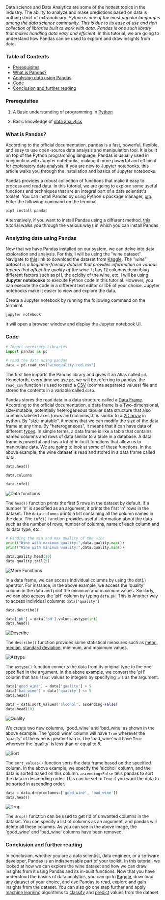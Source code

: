  Data science and Data Analytics are some of the hottest topics in the industry. The ability to analyze and make predictions based on data is nothing short of extraordinary. *Python is one of the most popular languages among the data science community. This is due to its ease of use and rich collection of libraries built to work with data. Pandas is one such library that makes handling data easy and efficient*. In this tutorial, we are going to understand how Pandas can be used to explore and draw insights from data. 

### Table of Contents	 
  
- [Prerequisites](#prerequisites)
- [What is Pandas?](#what-is-pandas)	
- [Analysing data using Pandas](#analyzing-data-using-pandas)	 
- [Code](#code)	
- [Conclusion and further reading](#conclusion-and-further-reading)	 
 
### Prerequisites

1. A Basic understanding of programming in [Python](https://www.section.io/engineering-education/data-structures-python-part-1/)

2. Basic knowledge of [data analytics](https://data-flair.training/blogs/data-analytics-tutorial/)

### What is Pandas?

According to the official documentation, pandas is a fast, powerful, flexible, and easy to use open-source data analysis and manipulation tool. It is built on top of the Python programming language. Pandas is usually used in conjunction with Jupyter notebooks, making it more powerful and efficient for [exploratory data analysis](https://towardsdatascience.com/exploratory-data-analysis-in-python-c9a77dfa39ce). If you are new to Jupyter notebooks, [this](https://www.section.io/engineering-education/introduction-to-jupyter-notebooks/) article walks you through the installation and basics of Jupyter notebooks. 

Pandas provides a robust collection of functions that make it easy to process and read data. In this tutorial, we are going to explore some useful functions and techniques that are an integral part of a data scientist's toolset. You can install Pandas by using Python's package manager, [pip](https://pip.pypa.io/en/stable/). Enter the following command on the terminal:

```bash
pip3 install pandas
```

Alternatively, if you want to install Pandas using a different method, [this](https://pandas.pydata.org/docs/getting_started/install.html) tutorial walks you through the various ways in which you can install Pandas. 

### Analyzing data using Pandas

Now that we have Pandas installed on our system, we can delve into data exploration and analysis. For this, I will be using the "wine dataset". Navigate to [this](https://www.kaggle.com/uciml/red-wine-quality-cortez-et-al-2009) link to download the dataset from [Kaggle](https://www.kaggle.com/). *The "wine" dataset is a beginner-friendly dataset that provides information on various factors that affect the quality of the wine*. It has 12 columns describing different factors such as pH, the acidity of the wine, etc.  I will be using **Jupyter notebooks** to execute Python code in this tutorial. However, you can execute the code in a different text editor or IDE of your choice. Jupyter notebooks make it easier to view and explore the data. 

Create a Jupyter notebook by running the following command on the terminal:

```bash
jupyter notebook
```

It will open a browser window and display the Jupyter notebook UI. 

### Code

```python
# Import necessary Libraries
import pandas as pd 

# read the data using pandas
data = pd.read_csv("winequality-red.csv")
```
The first line imports the Pandas library and gives it an Alias called `pd`. Henceforth, every time we use `pd`, we will be referring to pandas. the `read_csv` function is used to read a [CSV](https://www.howtogeek.com/348960/what-is-a-csv-file-and-how-do-i-open-it/) (comma separated values) file and stored the contents in a variable called `data`.

Pandas stores the read data in a data structure called a [Data Frame](https://pandas.pydata.org/pandas-docs/stable/reference/api/pandas.DataFrame.html). According to the official documentation, a data frame is a Two-dimensional, size-mutable, potentially heterogeneous tabular data structure that also contains labeled axes (rows and columns).It is similar to a [2D array](https://www.tutorialspoint.com/python_data_structure/python_2darray.htm) in python. By "size-mutable", it means that we can modify the size of the data frame at any time. By "heterogeneous", it means that it can have data of different [types](https://www.w3schools.com/python/python_datatypes.asp). In simple terms, a data frame is like a table that contains named columns and rows of data similar to a table in a database. A data frame is powerful and has a lot of in-built functions that allow us to manipulate data. We are going to look at some of these functions. In the above example, the wine dataset is read and stored in a data frame called data. 

```python
data.head()

data.columns

data.info()
```

![Data functions](/engineering-education/data-analytics-using-pandas/first.png)

The `head()` function prints the first 5 rows in the dataset by default. If a number 'n' is specified as an argument, it prints the first 'n' rows in the dataset. 
The `data.columns` prints a list containing all the column names in the data. 
The `info()` function provides useful information about the data such as the number of rows, number of columns, name of each column and its data type, etc. 

```python
# Finding the min and max quality of the wine
print("Wine with maximum quality:",data.quality.max())
print("Wine with minimum wuality:",data.quality.min())

data.quality.head(10)
data.quality.tail(5)
```

![More Functions](/engineering-education/data-analytics-using-pandas/second.png)

In a data frame, we can access individual columns by using the dot(.) operator. For instance, in the above example, we access the 'quality' column in the data and print the minimum and maximum values. Similarly, we can also access the 'pH' column by typing `data.pH`.
 This is Another way to access individual columns: `data['quality']`

```python
data.describe()

data['pH'] = data['pH'].values.astype(int)
data.head()
```

![Describe](/engineering-education/data-analytics-using-pandas/third.png)

The `describe()` function provides some statistical measures such as [mean, median](https://www.khanacademy.org/math/cc-sixth-grade-math/cc-6th-data-statistics/mean-and-median/v/statistics-intro-mean-median-and-mode), [standard deviation](https://www.mathsisfun.com/data/standard-deviation.html), minimum, and maximum values.

![Astype](/engineering-education/data-analytics-using-pandas/fourth.png)

The `astype()` function converts the data from its original type to the one specified in the argument. In the above example, we convert the 'pH' column that has `float` values to integers by specifying `int` as the argument.  

```python
data['good_wine'] = data['quality'] > 5
data['bad_wine'] = data['quality'] <= 5
data.head()

data = data.sort_values('alcohol', ascending=False)
data.head(10)
```

![Quality](/engineering-education/data-analytics-using-pandas/fifth.png)

We create two new columns, 'good_wine' and 'bad_wine' as shown in the above example. The 'good_wine' column will have `True` wherever the 'quality' of the wine is greater than 5. The 'bad_wine' will have `True` wherever the 'quality' is less than or equal to 5. 

![Sort](/engineering-education/data-analytics-using-pandas/sixth.png)

The `sort_values()` function sorts the data frame based on the specified column. In the above example, we specify the 'alcohol' column, and the data is sorted based on this column. `ascending=False` tells pandas to sort the data in descending order. This can be set to `True` if you want the data to be sorted in ascending order.

```python
data = data.drop(columns=['good_wine', 'bad_wine'])
data.head()
```

![Drop](/engineering-education/data-analytics-using-pandas/seventh.png)

The `drop()` function can be used to get rid of unwanted columns in the dataset. You can specify a list of columns as an argument, and pandas will delete all these columns. As you can see in the above image, the 'good_wine' and 'bad_wine' columns have been removed. 

### Conclusion and further reading

In conclusion, whether you are a data scientist, data engineer, or a software developer, Pandas is an indispensable part of your toolkit. In this tutorial, we looked at how we can explore the wine dataset and how we can draw insights from it using Pandas and its in-built functions. Now that you have understood the basics of data analytics, you can go to [Kaggle](https://www.kaggle.com/), download any dataset of your choice, and use Pandas to read, explore and gain insights from the dataset. You can also go one step further and apply [machine learning](https://www.geeksforgeeks.org/machine-learning/) algorithms to [classify](https://www.simplilearn.com/classification-machine-learning-tutorial) and [predict](https://www.datarobot.com/wiki/prediction-explanations/) values from the dataset.  

